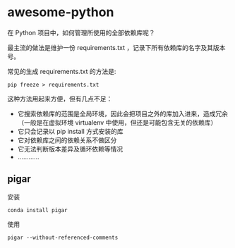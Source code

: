 # awesome-python

在 Python 项目中，如何管理所使用的全部依赖库呢？

最主流的做法是维护一份 requirements.txt ，记录下所有依赖库的名字及其版本号。

常见的生成 requirements.txt 的方法是:
```
pip freeze > requirements.txt
```
这种方法用起来方便，但有几点不足：

- 它搜索依赖库的范围是全局环境，因此会把项目之外的库加入进来，造成冗余（一般是在虚拟环境 virtualenv 中使用，但还是可能包含无关的依赖库）
- 它只会记录以 pip install 方式安装的库
- 它对依赖库之间的依赖关系不做区分
- 它无法判断版本差异及循环依赖等情况
- …………


## pigar
安装
```
conda install pigar
```
使用
```
pigar --without-referenced-comments
```
